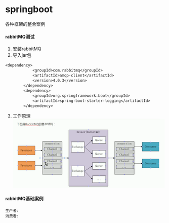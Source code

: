 # springboot
各种框架的整合案例
#### rabbitMQ测试
1. 安装rabbitMQ
2. 导入jar包
```
<dependency>
			<groupId>com.rabbitmq</groupId>
			<artifactId>amqp-client</artifactId>
			<version>4.0.3</version>
		</dependency>
		<dependency>
			<groupId>org.springframework.boot</groupId>
			<artifactId>spring-boot-starter-logging</artifactId>
		</dependency>
```
3. 工作原理
![rabbitMQ原理](rabbitMQ原理.png)
#### rabbitMQ基础案例
```
生产者:
消费者:
```
